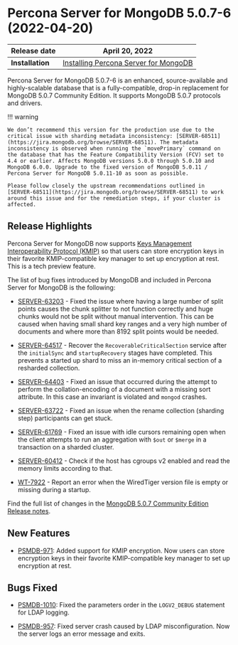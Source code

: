 # Percona Server for MongoDB 5.0.7-6 (2022-04-20)

| **Release date** | April 20, 2022 |
|----------------- | ---------------- | 
| **Installation** | [Installing Percona Server for MongoDB](../install/index.md)|

Percona Server for MongoDB 5.0.7-6 is an enhanced, source-available and highly-scalable database that is a
fully-compatible, drop-in replacement for MongoDB 5.0.7 Community Edition.
It supports MongoDB 5.0.7 protocols and drivers.

!!! warning 

    We don’t recommend this version for the production use due to the critical issue with sharding metadata inconsistency: [SERVER-68511](https://jira.mongodb.org/browse/SERVER-68511). The metadata inconsistency is observed when running the `movePrimary` command on the database that has the Feature Compatibility Version (FCV) set to 4.4 or earlier. Affects MongoDB versions 5.0.0 through 5.0.10 and MongoDB 6.0.0. Upgrade to the fixed version of MongoDB 5.0.11 / Percona Server for MongoDB 5.0.11-10 as soon as possible.

    Please follow closely the upstream recommendations outlined in [SERVER-68511](https://jira.mongodb.org/browse/SERVER-68511) to work around this issue and for the remediation steps, if your cluster is affected.

## Release Highlights

Percona Server for MongoDB now supports [Keys Management Interoperability Protocol (KMIP)](../kmip.md) so that users can store encryption keys in their favorite KMIP-compatible key manager to set up encryption at rest. This is a tech preview feature.

The list of bug fixes introduced by MongoDB and included in Percona Server for MongoDB is the following:

* [SERVER-63203](https://jira.mongodb.org/browse/SERVER-63203) - Fixed the issue where having a large number of split points causes the chunk splitter to not function correctly and huge chunks would not be split without manual intervention. This can be caused when having small shard key ranges and a very high number of documents and where more than 8192 split points would be needed.

* [SERVER-64517](https://jira.mongodb.org/browse/SERVER-64517) - Recover the `RecoverableCriticalSection` service after the `initialSync` and `startupRecovery` stages have completed. This prevents a started up shard to miss an in-memory critical section of a resharded collection.

* [SERVER-64403](https://jira.mongodb.org/browse/SERVER-64403) - Fixed an issue that occurred during the attempt to perform the collation-encoding of a document with a missing sort attribute. In this case an invariant is violated and `mongod` crashes.

* [SERVER-63722](https://jira.mongodb.org/browse/SERVER-63722) - Fixed an issue when the rename collection (sharding step) participants can get stuck.

* [SERVER-61769](https://jira.mongodb.org/browse/SERVER-61769) - Fixed an issue with idle cursors remaining open when the client attempts to run an aggregation with `$out` or `$merge` in a transaction on a sharded cluster.

* [SERVER-60412](https://jira.mongodb.org/browse/SERVER-60412) - Check if the host has cgroups v2 enabled and read the memory limits according to that.

* [WT-7922](https://jira.mongodb.org/browse/WT-7922) -  Report an error when the WiredTiger version file is empty or missing during a startup.

Find the full list of changes in the [MongoDB 5.0.7 Community Edition Release notes](https://www.mongodb.com/docs/manual/release-notes/5.0/#5.0.7---april-11--2022).

## New Features


* [PSMDB-971](https://jira.percona.com/browse/PSMDB-971): Added support for  KMIP encryption. Now users can store encryption keys in their favorite KMIP-compatible key manager to set up encryption at rest.

## Bugs Fixed


* [PSMDB-1010](https://jira.percona.com/browse/PSMDB-1010): Fixed the parameters order in the `LOGV2_DEBUG` statement for LDAP logging.


* [PSMDB-957](https://jira.percona.com/browse/PSMDB-957): Fixed server crash caused by LDAP misconfiguration. Now the server logs an error message and exits.
